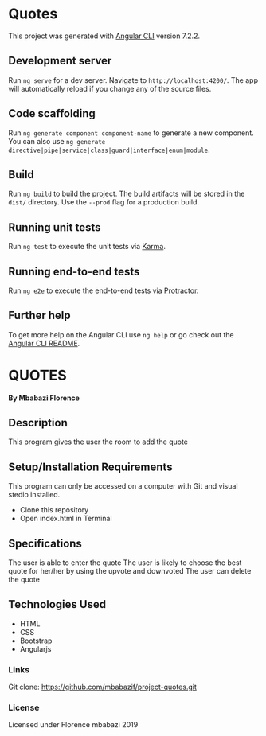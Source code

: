 # Quotes

This project was generated with [Angular CLI](https://github.com/angular/angular-cli) version 7.2.2.

## Development server

Run `ng serve` for a dev server. Navigate to `http://localhost:4200/`. The app will automatically reload if you change any of the source files.

## Code scaffolding

Run `ng generate component component-name` to generate a new component. You can also use `ng generate directive|pipe|service|class|guard|interface|enum|module`.

## Build

Run `ng build` to build the project. The build artifacts will be stored in the `dist/` directory. Use the `--prod` flag for a production build.

## Running unit tests

Run `ng test` to execute the unit tests via [Karma](https://karma-runner.github.io).

## Running end-to-end tests

Run `ng e2e` to execute the end-to-end tests via [Protractor](http://www.protractortest.org/).

## Further help

To get more help on the Angular CLI use `ng help` or go check out the [Angular CLI README](https://github.com/angular/angular-cli/blob/master/README.md).

# QUOTES

#### By Mbabazi Florence

## Description

This program gives the user the room to add the quote

## Setup/Installation Requirements

This program can only be accessed on a computer with Git and visual stedio installed.

- Clone this repository
- Open index.html in Terminal

## Specifications

The user is able to enter the quote
The user is likely to choose the best quote for her/her by using the upvote and downvoted
The user can delete the quote

## Technologies Used

- HTML
- CSS
- Bootstrap
- Angularjs

### Links

Git clone: https://github.com/mbabazif/project-quotes.git

### License

Licensed under Florence mbabazi 2019
